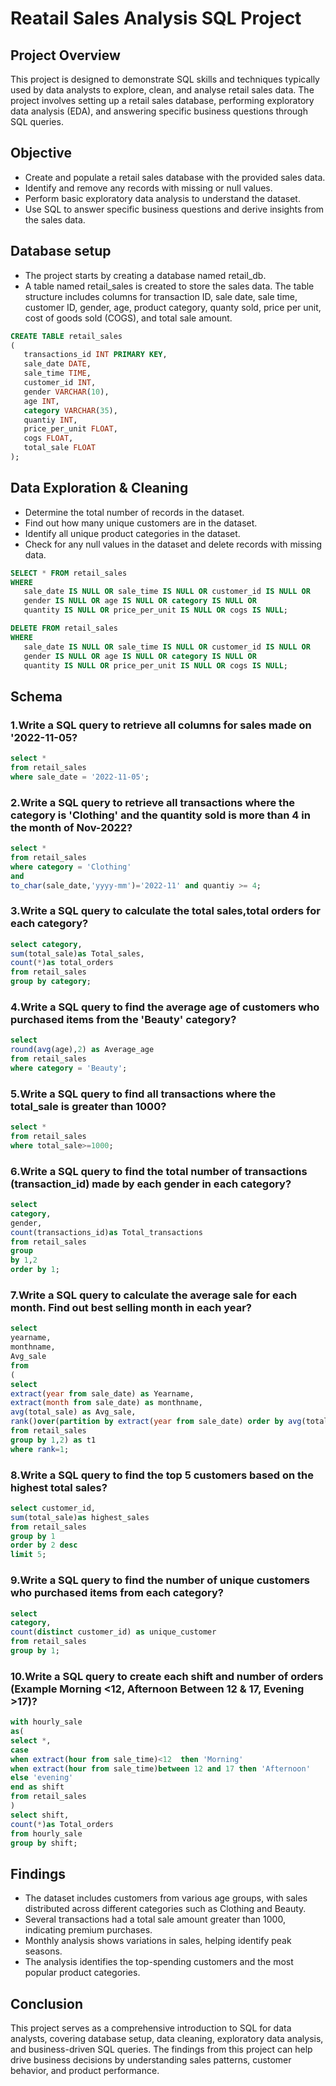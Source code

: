 # Reatail Sales Analysis SQL Project
## Project Overview
This project is designed to demonstrate SQL skills and techniques typically used by data analysts to explore, clean, and analyse retail sales data. The project involves setting up a retail sales database, performing exploratory data analysis (EDA), and answering specific business questions through SQL queries. 
## Objective
- Create and populate a retail sales database with the provided sales data.
- Identify and remove any records with missing or null values.
- Perform basic exploratory data analysis to understand the dataset.
- Use SQL to answer specific business questions and derive insights from the sales data.
## Database setup
- The project starts by creating a database named retail_db.
- A table named retail_sales is created to store the sales data. The table structure includes columns for transaction ID, sale date, sale time, customer ID, gender, age, product category, quanty sold, price per unit, cost of goods sold (COGS), and total sale amount.
 ```sql
 CREATE TABLE retail_sales
 (
    transactions_id INT PRIMARY KEY,
    sale_date DATE,	
    sale_time TIME,
    customer_id INT,	
    gender VARCHAR(10),
    age INT,
    category VARCHAR(35),
    quantiy INT,
    price_per_unit FLOAT,	
    cogs FLOAT,
    total_sale FLOAT
 );
```
## Data Exploration & Cleaning
- Determine the total number of records in the dataset.
- Find out how many unique customers are in the dataset.
- Identify all unique product categories in the dataset.
- Check for any null values in the dataset and delete records with missing data.
 ```sql
SELECT * FROM retail_sales
WHERE 
    sale_date IS NULL OR sale_time IS NULL OR customer_id IS NULL OR 
    gender IS NULL OR age IS NULL OR category IS NULL OR 
    quantity IS NULL OR price_per_unit IS NULL OR cogs IS NULL;

DELETE FROM retail_sales
WHERE 
    sale_date IS NULL OR sale_time IS NULL OR customer_id IS NULL OR 
    gender IS NULL OR age IS NULL OR category IS NULL OR 
    quantity IS NULL OR price_per_unit IS NULL OR cogs IS NULL;
```
## Schema
### 1.Write a SQL query to retrieve all columns for sales made on '2022-11-05?
```sql
select * 
from retail_sales 
where sale_date = '2022-11-05';
```
### 2.Write a SQL query to retrieve all transactions where the category is 'Clothing' and the quantity sold is more than 4 in the month of Nov-2022?
```sql
select * 
from retail_sales
where category = 'Clothing' 
and 
to_char(sale_date,'yyyy-mm')='2022-11' and quantiy >= 4;
```
### 3.Write a SQL query to calculate the total sales,total orders for each category?
```sql
select category,
sum(total_sale)as Total_sales,
count(*)as total_orders
from retail_sales
group by category;
```
### 4.Write a SQL query to find the average age of customers who purchased items from the 'Beauty' category?
```sql
select 
round(avg(age),2) as Average_age 
from retail_sales
where category = 'Beauty';
```
### 5.Write a SQL query to find all transactions where the total_sale is greater than 1000?
```sql
select * 
from retail_sales
where total_sale>=1000;
```
### 6.Write a SQL query to find the total number of transactions (transaction_id) made by each gender in each category?
```sql
select 
category,
gender,
count(transactions_id)as Total_transactions
from retail_sales
group 
by 1,2
order by 1;
```
### 7.Write a SQL query to calculate the average sale for each month. Find out best selling month in each year?
```sql
select 
yearname,
monthname,
Avg_sale
from
(
select
extract(year from sale_date) as Yearname,
extract(month from sale_date) as monthname,
avg(total_sale) as Avg_sale,
rank()over(partition by extract(year from sale_date) order by avg(total_sale) desc)as rank
from retail_sales
group by 1,2) as t1
where rank=1;
```
### 8.Write a SQL query to find the top 5 customers based on the highest total sales?
```sql
select customer_id,
sum(total_sale)as highest_sales
from retail_sales
group by 1
order by 2 desc
limit 5;
```
### 9.Write a SQL query to find the number of unique customers who purchased items from each category?
```sql
select 
category,
count(distinct customer_id) as unique_customer
from retail_sales
group by 1;
```
### 10.Write a SQL query to create each shift and number of orders (Example Morning <12, Afternoon Between 12 & 17, Evening >17)?
```sql
with hourly_sale
as(
select *,
case
when extract(hour from sale_time)<12  then 'Morning'
when extract(hour from sale_time)between 12 and 17 then 'Afternoon'
else 'evening'
end as shift
from retail_sales
)
select shift,
count(*)as Total_orders 
from hourly_sale 
group by shift;
```
## Findings
- The dataset includes customers from various age groups, with sales distributed across different categories such as Clothing and Beauty.
- Several transactions had a total sale amount greater than 1000, indicating premium purchases.
- Monthly analysis shows variations in sales, helping identify peak seasons.
- The analysis identifies the top-spending customers and the most popular product categories.
## Conclusion
This project serves as a comprehensive introduction to SQL for data analysts, covering database setup, data cleaning, exploratory data analysis, and business-driven SQL queries. The findings from this project can help drive business decisions by understanding sales patterns, customer behavior, and product performance.





